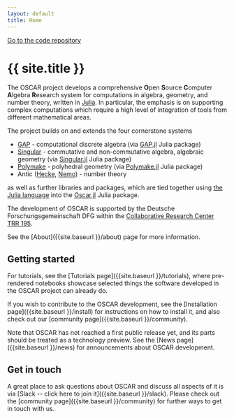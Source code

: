 ```yaml
---
layout: default
title: Home
---
```


<div class="github-ribbon">
  <a target="_blank" href="https://github.com/oscar-system/Oscar.jl/">Go to the code repository</a>
</div>


# {{ site.title }}

The OSCAR project develops a comprehensive **O**pen **S**ource **C**omputer **A**lgebra **R**esearch
system for computations in algebra, geometry, and number theory, written in [Julia](https://julialang.org). In particular,
the emphasis is on supporting complex computations which require a high level
of integration of tools from different mathematical areas. 

The project builds on and extends the four cornerstone systems

  * [GAP](https://www.gap-system.org/) - computational discrete algebra (via [GAP.jl](https://github.com/oscar-system/GAP.jl) Julia package)
  * [Singular](https://www.singular.uni-kl.de/) - commutative and non-commutative algebra, algebraic geometry (via [Singular.jl](https://github.com/oscar-system/Singular.jl) Julia package)
  * [Polymake](https://polymake.org/doku.php) - polyhedral geometry (via [Polymake.jl](https://github.com/oscar-system/Polymake.jl) Julia package)
  * Antic ([Hecke](https://github.com/thofma/Hecke.jl/), [Nemo](https://github.com/Nemocas/Nemo.jl)) - number theory

as well as further libraries and packages, which are tied together using [the Julia language](https://julialang.org) into the
[Oscar.jl](https://github.com/oscar-system/Oscar.jl) Julia package.

The development of OSCAR is supported by the Deutsche Forschungsgemeinschaft DFG within the [Collaborative Research Center TRR 195](https://www.computeralgebra.de/sfb/).

See the [About]({{site.baseurl }}/about) page for more information.

## Getting started

For tutorials, see the [Tutorials page]({{site.baseurl }}/tutorials), where pre-rendered notebooks showcase
selected things the software developed in the OSCAR project can already do.

<!--
To try OSCAR live from your browser, click on the [binder](https://mybinder.org) links on the Examples page.
At present, these will take a few minutes to load, as we 
currently still build some dependencies from source behind the scenes.
-->

If you wish to contribute to the OSCAR development, see the [Installation page]({{site.baseurl }}/install) for
instructions on how to install it, and also check out our [community page]({{site.baseurl }}/community).

Note that OSCAR has not reached a first public release yet, and its parts should be treated as
a technology preview. See the [News page]({{site.baseurl }}/news) for announcements about OSCAR development.

## Get in touch

A great place to ask questions about OSCAR and discuss all aspects of it is
via [Slack -- click here to join it]({{site.baseurl }}/slack).
Please check out the [community page]({{site.baseurl }}/community) for further
ways to get in touch with us.
